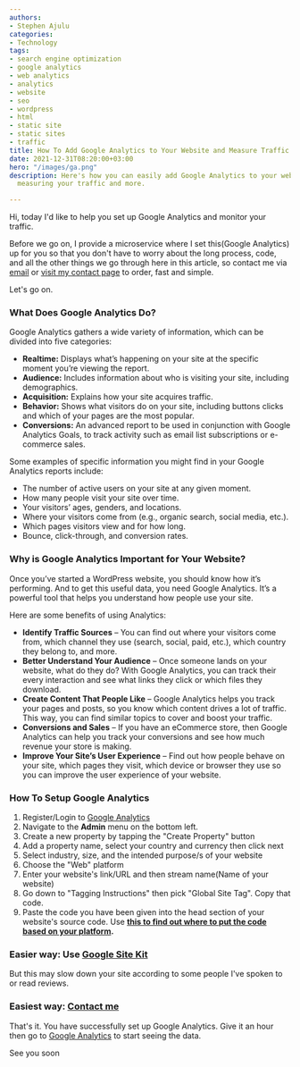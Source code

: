 ```yaml
---
authors:
- Stephen Ajulu
categories:
- Technology
tags:
- search engine optimization
- google analytics
- web analytics
- analytics
- website
- seo
- wordpress
- html
- static site
- static sites
- traffic
title: How To Add Google Analytics to Your Website and Measure Traffic
date: 2021-12-31T08:20:00+03:00
hero: "/images/ga.png"
description: Here's how you can easily add Google Analytics to your website and start
  measuring your traffic and more.

---
```

Hi, today I'd like to help you set up Google Analytics and monitor your traffic.

Before we go on, I provide a microservice where I set this(Google Analytics) up for you so that you don't have to worry about the long process, code, and all the other things we go through here in this article, so contact me via [email](mailto:alunje73@gmail.com) or [visit my contact page](/contact) to order, fast and simple.

Let's go on.

### What Does Google Analytics Do?

Google Analytics gathers a wide variety of information, which can be divided into five categories:

* **Realtime:** Displays what’s happening on your site at the specific moment you’re viewing the report.
* **Audience:** Includes information about who is visiting your site, including demographics.
* **Acquisition:** Explains how your site acquires traffic.
* **Behavior:** Shows what visitors do on your site, including buttons clicks and which of your pages are the most popular.
* **Conversions:** An advanced report to be used in conjunction with Google Analytics Goals, to track activity such as email list subscriptions or e-commerce sales.

Some examples of specific information you might find in your Google Analytics reports include:

* The number of active users on your site at any given moment.
* How many people visit your site over time.
* Your visitors’ ages, genders, and locations.
* Where your visitors come from (e.g., organic search, social media, etc.).
* Which pages visitors view and for how long.
* Bounce, click-through, and conversion rates.

### Why is Google Analytics Important for Your Website?

Once you’ve started a WordPress website, you should know how it’s performing. And to get this useful data, you need Google Analytics. It’s a powerful tool that helps you understand how people use your site.

Here are some benefits of using Analytics:

* **Identify Traffic Sources** – You can find out where your visitors come from, which channel they use (search, social, paid, etc.), which country they belong to, and more.
* **Better Understand Your Audience** – Once someone lands on your website, what do they do? With Google Analytics, you can track their every interaction and see what links they click or which files they download.
* **Create Content That People Like** – Google Analytics helps you track your pages and posts, so you know which content drives a lot of traffic. This way, you can find similar topics to cover and boost your traffic.
* **Conversions and Sales** – If you have an eCommerce store, then Google Analytics can help you track your conversions and see how much revenue your store is making.
* **Improve Your Site’s User Experience** – Find out how people behave on your site, which pages they visit, which device or browser they use so you can improve the user experience of your website.

### How To Setup Google Analytics

1. Register/Login to [Google Analytics](https://analytics.google.com)
2. Navigate to the **Admin** menu on the bottom left.
3. Create a new property by tapping the "Create Property" button
4. Add a property name, select your country and currency then click next
5. Select industry, size, and the intended purpose/s of your website
6. Choose the "Web" platform
7. Enter your website's link/URL and then stream name(Name of your website)
8. Go down to "Tagging Instructions" then pick "Global Site Tag". Copy that code.
9. Paste the code you have been given into the head section of your website's source code. Use [**this to find out where to put the code based on your platform**](https://support.google.com/analytics/answer/10840722?hl=en&utm_id=ad#cms&zippy=)**.**

### Easier way: Use [Google Site Kit](https://sitekit.withgoogle.com/)

 But this may slow down your site according to some people I've spoken to or read reviews.

### Easiest way: [Contact me](/contact)

That's it. You have successfully set up Google Analytics. Give it an hour then go to [Google Analytics](https://analytics.google.com) to start seeing the data.

See you soon